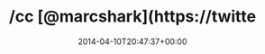 ---
retweeted: false
source: <a href="http://twitter.com" rel="nofollow">Twitter Web Client</a>
entities:
  hashtags: []
  symbols: []
  user_mentions:
  - name: Marc Böttler
    screen_name: marcshark
    indices:
    - '27'
    - '37'
    id_str: '15440623'
    id: '15440623'
  urls:
  - url: http://t.co/btaAQCgQGl
    expanded_url: http://www.reactiongifs.com/r/animal.gif
    display_url: reactiongifs.com/r/animal.gif
    indices:
    - '0'
    - '22'
display_text_range:
- '0'
- '37'
favorite_count: '3'
id_str: '454360073587159040'
truncated: false
retweet_count: '0'
id: '454360073587159040'
possibly_sensitive: false
created_at: Thu Apr 10 20:47:37 +0000 2014
favorited: false
full_text: "/cc [@marcshark](https://twitter.com/marcshark)"
lang: und
quote_url: http://www.reactiongifs.com/r/animal.gif
tags:
- pesos:twitter
date: '2014-04-10T20:47:37+00:00'
src: https://twitter.com/bascht/status/454360073587159040
original_url: https://twitter.com/bascht/status/454360073587159040
type: twitter_tweet
text: "/cc [@marcshark](https://twitter.com/marcshark)"
title: "/cc [@marcshark](https://twitte"

---